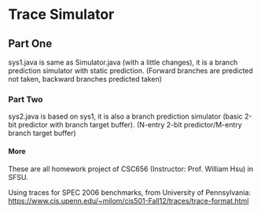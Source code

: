 # Trace Simulator

## Part One
sys1.java is same as Simulator.java (with a little changes), it is a branch prediction simulator with static prediction. (Forward branches are predicted not taken, backward branches predicted taken)  

### Part Two
sys2.java is based on sys1, it is also a branch prediction simulator (basic 2-bit predictor with branch target buffer). (N-entry 2-bit predictor/M-entry branch target buffer) 

#### More
These are all homework project of CSC656 (Instructor: Prof. William Hsu) in SFSU.

Using traces for SPEC 2006 benchmarks, from University of Pennsylvania: https://www.cis.upenn.edu/~milom/cis501-Fall12/traces/trace-format.html
